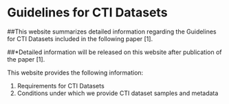 # Guidelines for CTI Datasets

##This website summarizes detailed information regarding the Guidelines for CTI Datasets included in the following paper [1].

##*Detailed information will be released on this website after publication of the paper [1].

This website provides the following information:
1. Requirements for CTI Datasets
2. Conditions under which we provide CTI dataset samples and metadata
